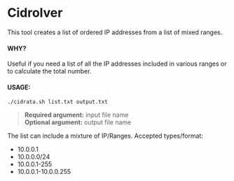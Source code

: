 # Cidrolver
This tool creates a list of ordered IP addresses from a list of mixed ranges.

#### WHY? 
Useful if you need a list of all the IP addresses included in various ranges or to calculate the total number.

#### USAGE:
```./cidrata.sh list.txt output.txt```

> **Required argument:** input file name  
> **Optional argument:** output file name

The list can include a mixture of IP/Ranges.
Accepted types/format:
- 10.0.0.1
- 10.0.0.0/24
- 10.0.0.1-255
- 10.0.0.1-10.0.0.255
